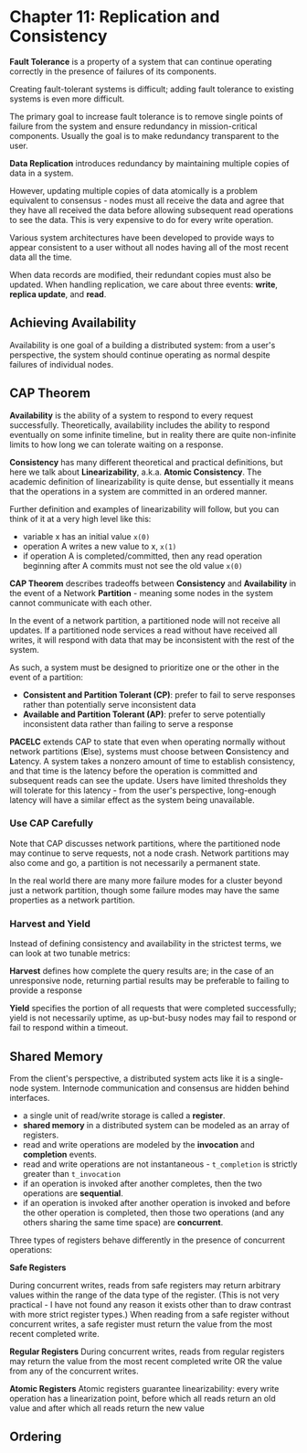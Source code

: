 # Chapter 11: Replication and Consistency

**Fault Tolerance** is a property of a system that can continue operating correctly in the presence of failures of its components.

Creating fault-tolerant systems is difficult; adding fault tolerance to existing systems is even more difficult.

The primary goal to increase fault tolerance is to remove single points of failure from the system and ensure redundancy in mission-critical components.
Usually the goal is to make redundancy transparent to the user.

**Data Replication** introduces redundancy by maintaining multiple copies of data in a system.

However, updating multiple copies of data atomically is a problem equivalent to consensus - nodes must all receive the data and agree that they have all received the data before allowing subsequent read operations to see the data.
This is very expensive to do for every write operation.

Various system architectures have been developed to provide ways to appear consistent to a user without all nodes having all of the most recent data all the time.

When data records are modified, their redundant copies must also be updated.
When handling replication, we care about three events: **write**, **replica update**, and **read**.

## Achieving Availability

Availability is one goal of a building a distributed system: from a user's perspective, the system should continue operating as normal despite failures of individual nodes.

## CAP Theorem

**Availability** is the ability of a system to respond to every request successfully.
Theoretically, availability includes the ability to respond eventually on some infinite timeline, but in reality there are quite non-infinite limits to how long we can tolerate waiting on a response.

**Consistency** has many different theoretical and practical definitions, but here we talk about **Linearizability**, a.k.a. **Atomic Consistency**.
The academic definition of linearizability is quite dense, but essentially it means that the operations in a system are committed in an ordered manner.

Further definition and examples of linearizability will follow, but you can think of it at a very high level like this:

* variable x has an initial value `x(0)`
* operation A writes a new value to x, `x(1)`
* if operation A is completed/committed, then any read operation beginning after A commits must not see the old value `x(0)`

**CAP Theorem** describes tradeoffs between **Consistency** and **Availability** in the event of a Network **Partition** - meaning some nodes in the system cannot communicate with each other.

In the event of a network partition, a partitioned node will not receive all updates.
If a partitioned node services a read without have received all writes, it will respond with data that may be inconsistent with the rest of the system.

As such, a system must be designed to prioritize one or the other in the event of a partition:

* **Consistent and Partition Tolerant (CP)**: prefer to fail to serve responses rather than potentially serve inconsistent data
* **Available and Partition Tolerant (AP)**: prefer to serve potentially inconsistent data rather than failing to serve a response

**PACELC** extends CAP to state that even when operating normally without network partitions (**E**lse), systems must choose between **C**onsistency and **L**atency.
A system takes a nonzero amount of time to establish consistency, and that time is the latency before the operation is committed and subsequent reads can see the update.
Users have limited thresholds they will tolerate for this latency - from the user's perspective, long-enough latency will have a similar effect as the system being unavailable.

### Use CAP Carefully
Note that CAP discusses network partitions, where the partitioned node may continue to serve requests, not a node crash.
Network partitions may also come and go, a partition is not necessarily a permanent state.

In the real world there are many more failure modes for a cluster beyond just a network partition, though some failure modes may have the same properties as a network partition.

### Harvest and Yield

Instead of defining consistency and availability in the strictest terms, we can look at two tunable metrics:

**Harvest** defines how complete the query results are; in the case of an unresponsive node, returning partial results may be preferable to failing to provide a response

**Yield** specifies the portion of all requests that were completed successfully; yield is not necessarily uptime, as up-but-busy nodes may fail to respond or fail to respond within a timeout.

## Shared Memory
From the client's perspective, a distributed system acts like it is a single-node system.
Internode communication and consensus are hidden behind interfaces.

* a single unit of read/write storage is called a **register**.
* **shared memory** in a distributed system can be modeled as an array of registers.
* read and write operations are modeled by the **invocation** and **completion** events.
* read and write operations are not instantaneous - `t_completion` is strictly greater than `t_invocation`
* if an operation is invoked after another completes, then the two operations are **sequential**.
* if an operation is invoked after another operation is invoked and before the other operation is completed, then those two operations (and any others sharing the same time space) are **concurrent**.

Three types of registers behave differently in the presence of concurrent operations:

**Safe Registers**

During concurrent writes, reads from safe registers may return arbitrary values within the range of the data type of the register.
(This is not very practical - I have not found any reason it exists other than to draw contrast with more strict register types.)
When reading from a safe register without concurrent writes, a safe register must return the value from the most recent completed write.

**Regular Registers**
During concurrent writes, reads from regular registers may return the value from the most recent completed write OR the value from any of the concurrent writes.

**Atomic Registers**
Atomic registers guarantee linearizability: every write operation has a linearization point, before which all reads return an old value and after which all reads return the new value

## Ordering
